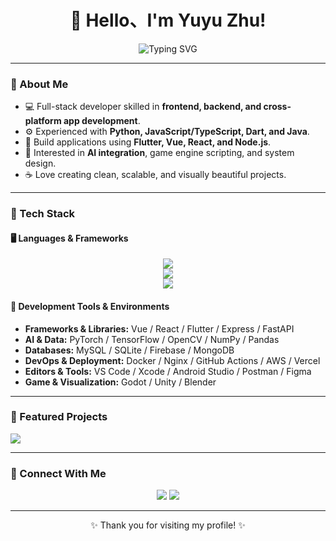 <!-- 个人主页 README -->
<h1 align="center">👋 Hello、I'm Yuyu Zhu!</h1>

<p align="center">
  <img src="https://readme-typing-svg.demolab.com?font=Fira+Code&size=22&pause=1000&color=00C9A7&center=true&vCenter=true&width=600&lines=Full-Stack+Developer+%26+AI+Researcher;Medical+Image+Processing+%26+Deep+Learning;Exploring+Multimodal+Vision+%F0%9F%8E%89" alt="Typing SVG" />
</p>

---

### 🧠 About Me
- 💻 Full-stack developer skilled in **frontend, backend, and cross-platform app development**.  
- ⚙️ Experienced with **Python, JavaScript/TypeScript, Dart, and Java**.  
- 🧩 Build applications using **Flutter, Vue, React, and Node.js**.  
- 🧠 Interested in **AI integration**, game engine scripting, and system design.  
- ☕ Love creating clean, scalable, and visually beautiful projects.

---

### 🚀 Tech Stack

#### 🖥️ Languages & Frameworks
<p align="center">
  <img src="https://skillicons.dev/icons?i=python,java,cpp,js,ts,dart,html,css" /><br/>
  <img src="https://skillicons.dev/icons?i=vue,react,flutter,nodejs,express,fastapi" /><br/>
  <img src="https://skillicons.dev/icons?i=pytorch,tensorflow,opencv,git,github,mysql,sqlite,docker,godot" />
</p>


#### 🧩 Development Tools & Environments
- **Frameworks & Libraries:** Vue / React / Flutter / Express / FastAPI  
- **AI & Data:** PyTorch / TensorFlow / OpenCV / NumPy / Pandas  
- **Databases:** MySQL / SQLite / Firebase / MongoDB  
- **DevOps & Deployment:** Docker / Nginx / GitHub Actions / AWS / Vercel  
- **Editors & Tools:** VS Code / Xcode / Android Studio / Postman / Figma  
- **Game & Visualization:** Godot / Unity / Blender


---

### 🌸 Featured Projects
<a href="https://gitee.com/baihaowen">
  <img src="https://img.shields.io/badge/Gitee-C71D23?style=for-the-badge&logo=gitee&logoColor=white" />
</a>


---

### 💬 Connect With Me
<p align="center">
  <a href="mailto:zhuyugg12246@gmail.com"><img src="https://img.shields.io/badge/Email-D14836?style=for-the-badge&logo=gmail&logoColor=white"></a>
  <a href="https://github.com/zhuyu12246"><img src="https://img.shields.io/badge/GitHub-181717?style=for-the-badge&logo=github&logoColor=white"></a>
</p>

---


<p align="center">✨ Thank you for visiting my profile! ✨</p>
